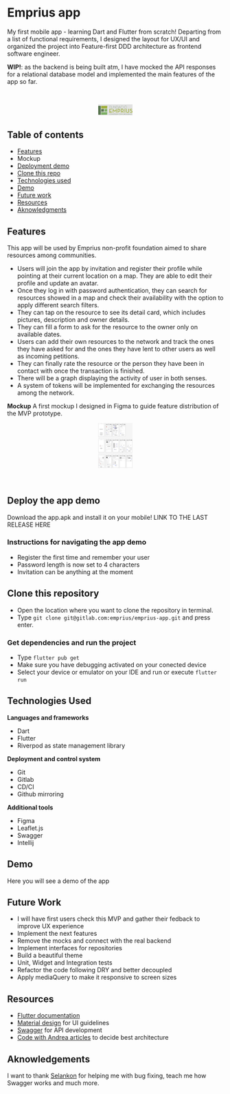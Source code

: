 # Emprius app

My first mobile app - learning Dart and Flutter from scratch!
Departing from a list of functional requirements, I designed the layout for UX/UI and organized the project into Feature-first DDD architecture as frontend software engineer.

**WIP!**: as the backend is being built atm, I have mocked the API responses for a relational database model and implemented the main features of the app so far.

<br>
<p align="center">
  <img src="/assets/extra/emprius_logo.png" style="width:80px;"/>
</p>
<p align="center">

## Table of contents

- [Features](#features)
- Mockup
- [Deployment demo](#deploy-the-app-demo)
- [Clone this repo](#clone-this-repository)
- [Technologies used](#technologies-used)
- [Demo](#demo)
- [Future work](#future-work)
- [Resources](#resources)
- [Aknowledgments](#aknowledgements)

## Features

This app will be used by Emprius non-profit foundation aimed to share resources among communities.

- Users will join the app by invitation and register their profile while pointing at their current location on a map. They are able to edit their profile and update an avatar.
- Once they log in with password authentication, they can search for resources showed in a map and check their availability with the option to apply different search filters.
- They can tap on the resource to see its detail card, which includes pictures, description and owner details.
- They can fill a form to ask for the resource to the owner only on available dates.
- Users can add their own resources to the network and track the ones they have asked for and the ones they have lent to other users as well as incoming petitions.
- They can finally rate the resource or the person they have been in contact with once the transaction is finished.
- There will be a graph displaying the activity of user in both senses.
- A system of tokens will be implemented for exchanging the resources among the network.

**Mockup**
A first mockup I designed in Figma to guide feature distribution of the MVP prototype.

<p align="center">
  <img src="/assets/extra/mockup.png" style="width:80px;">
</p>

<br>

## Deploy the app demo
Download the app.apk and install it on your mobile!
LINK TO THE LAST RELEASE HERE

### Instructions for navigating the app demo
- Register the first time and remember your user
- Password length is now set to 4 characters
- Invitation can be anything at the moment

## Clone this repository
- Open the location where you want to clone the repository in terminal.
- Type `git clone git@gitlab.com:emprius/emprius-app.git` and press enter.

### Get dependencies and run the project
- Type `flutter pub get`
- Make sure you have debugging activated on your conected device
- Select your device or emulator on your IDE and run or execute `flutter run`

## Technologies Used

**Languages and frameworks**
- Dart
- Flutter
- Riverpod as state management library

**Deployment and control system**
- Git
- Gitlab
- CD/CI
- Github mirroring

**Additional tools**
- Figma
- Leaflet.js
- Swagger
- Intellij

## Demo

Here you will see a demo of the app

## Future Work

- I will have first users check this MVP and gather their fedback to improve UX experience
- Implement the next features
- Remove the mocks and connect with the real backend
- Implement interfaces for repositories
- Build a beautiful theme
- Unit, Widget and Integration tests
- Refactor the code following DRY and better decoupled
- Apply mediaQuery to make it responsive to screen sizes

## Resources

- [Flutter documentation](https://docs.flutter.dev)
- [Material design](https://m2.material.io/design) for UI guidelines
- [Swagger](https://swagger.io) for API development
- [Code with Andrea articles](https://codewithandrea.com/articles/flutter-app-architecture-riverpod-introduction/) to decide best architecture


## Aknowledgements

I want to thank [Selankon](https://gitlab.com/selankon) for helping me with bug fixing, teach me how Swagger works and much more.